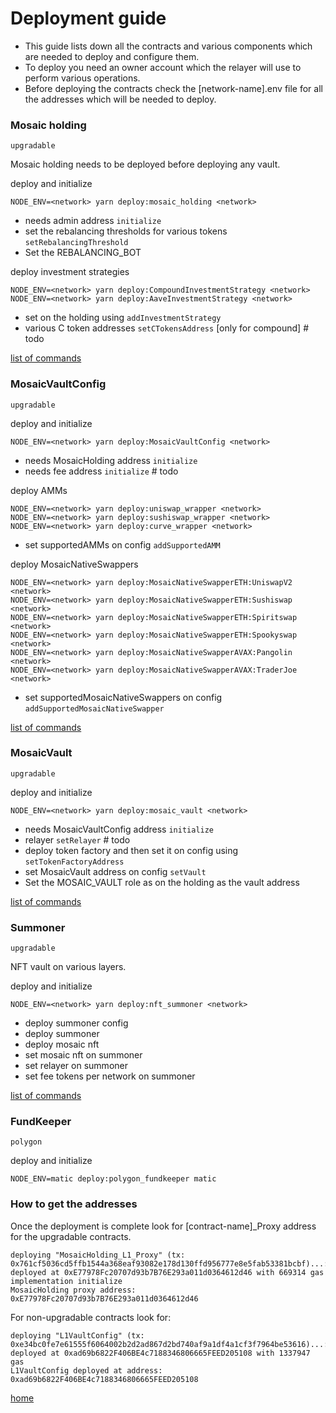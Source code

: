 # Deployment guide

- This guide lists down all the contracts and various components which are needed to deploy and configure them.
- To deploy you need an owner account which the relayer will use to perform various operations.
- Before deploying the contracts check the [network-name].env file for all the addresses which will be needed to deploy.

### Mosaic holding

`upgradable`

Mosaic holding needs to be deployed before deploying any vault.

deploy and initialize

```shell
NODE_ENV=<network> yarn deploy:mosaic_holding <network>
```

- needs admin address `initialize`
- set the rebalancing thresholds for various tokens `setRebalancingThreshold`
- Set the REBALANCING_BOT

deploy investment strategies

```shell
NODE_ENV=<network> yarn deploy:CompoundInvestmentStrategy <network>
NODE_ENV=<network> yarn deploy:AaveInvestmentStrategy <network>
```

- set on the holding using `addInvestmentStrategy`
- various C token addresses `setCTokensAddress` [only for compound] # todo

[list of commands](/docs/configurations/mosaic-holding.md)

### MosaicVaultConfig

`upgradable`

deploy and initialize

```shell
NODE_ENV=<network> yarn deploy:MosaicVaultConfig <network>
```

- needs MosaicHolding address `initialize`
- needs fee address `initialize` # todo

deploy AMMs

```shell
NODE_ENV=<network> yarn deploy:uniswap_wrapper <network>
NODE_ENV=<network> yarn deploy:sushiswap_wrapper <network>
NODE_ENV=<network> yarn deploy:curve_wrapper <network>
```

- set supportedAMMs on config `addSupportedAMM`

deploy MosaicNativeSwappers

```shell
NODE_ENV=<network> yarn deploy:MosaicNativeSwapperETH:UniswapV2 <network>
NODE_ENV=<network> yarn deploy:MosaicNativeSwapperETH:Sushiswap <network>
NODE_ENV=<network> yarn deploy:MosaicNativeSwapperETH:Spiritswap <network>
NODE_ENV=<network> yarn deploy:MosaicNativeSwapperETH:Spookyswap <network>
NODE_ENV=<network> yarn deploy:MosaicNativeSwapperAVAX:Pangolin <network>
NODE_ENV=<network> yarn deploy:MosaicNativeSwapperAVAX:TraderJoe <network>
```

- set supportedMosaicNativeSwappers on config `addSupportedMosaicNativeSwapper`

[list of commands](/docs/configurations/mosaic-vault.md)

### MosaicVault

`upgradable`

deploy and initialize

```shell
NODE_ENV=<network> yarn deploy:mosaic_vault <network>
```

- needs MosaicVaultConfig address `initialize`
- relayer `setRelayer` # todo
- deploy token factory and then set it on config using `setTokenFactoryAddress`
- set MosaicVault address on config `setVault`
- Set the MOSAIC_VAULT role as on the holding as the vault address

[list of commands](/docs/configurations/mosaic-vault.md)

### Summoner

`upgradable`

NFT vault on various layers.

deploy and initialize

```shell
NODE_ENV=<network> yarn deploy:nft_summoner <network>
```

- deploy summoner config
- deploy summoner
- deploy mosaic nft
- set mosaic nft on summoner
- set relayer on summoner
- set fee tokens per network on summoner

[list of commands](/docs/configurations/nft-summoner.md)

### FundKeeper

`polygon`

deploy and initialize

```shell
NODE_ENV=matic deploy:polygon_fundkeeper matic
```

### How to get the addresses

Once the deployment is complete look for [contract-name]\_Proxy address for the upgradable contracts.

```
deploying "MosaicHolding_L1_Proxy" (tx: 0x761cf5036cd5ffb1544a368eaf93082e178d130ffd956777e8e5fab53381bcbf)...: deployed at 0xE77978Fc20707d93b7B76E293a011d0364612d46 with 669314 gas
implementation initialize
MosaicHolding proxy address: 0xE77978Fc20707d93b7B76E293a011d0364612d46
```

For non-upgradable contracts look for:

```
deploying "L1VaultConfig" (tx: 0xe34bc0fe7e61555f6064002b2d2ad867d2bd740af9a1df4a1cf3f7964be53616)...: deployed at 0xad69b6822F406BE4c7188346806665FEED205108 with 1337947 gas
L1VaultConfig deployed at address: 0xad69b6822F406BE4c7188346806665FEED205108
```

[home](/readme.md)
